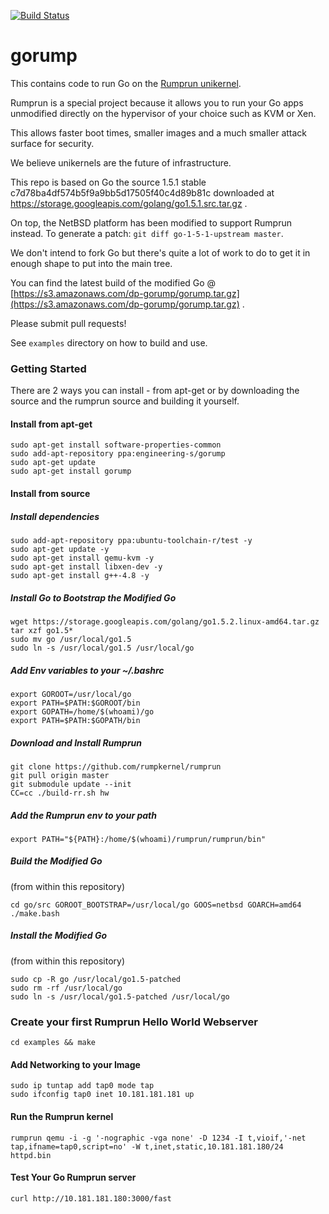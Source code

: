 [![Build Status](https://travis-ci.org/deferpanic/gorump.svg?branch=travis)](https://travis-ci.org/deferpanic/gorump)

# gorump

This contains code to run Go on the [Rumprun unikernel](https://github.com/rumpkernel/rumprun).

Rumprun is a special project because it allows you to run your Go apps
unmodified directly on the hypervisor of your choice such as KVM or Xen.

This allows faster boot times, smaller images and a much smaller attack
surface for security.

We believe unikernels are the future of infrastructure.

This repo is based on Go the source 1.5.1 stable c7d78ba4df574b5f9a9bb5d17505f40c4d89b81c
downloaded at https://storage.googleapis.com/golang/go1.5.1.src.tar.gz .

On top, the NetBSD platform has been modified to support Rumprun instead.
To generate a patch: `git diff go-1-5-1-upstream master`.

We don't intend to fork Go but there's quite a lot of work to do to get
it in enough shape to put into the main tree.

You can find the latest build of the modified Go @ [https://s3.amazonaws.com/dp-gorump/gorump.tar.gz](https://s3.amazonaws.com/dp-gorump/gorump.tar.gz) .

Please submit pull requests!

See `examples` directory on how to build and use.

### Getting Started

There are 2 ways you can install - from apt-get or by downloading the
source and the rumprun source and building it yourself.

#### Install from apt-get
```
sudo apt-get install software-properties-common
sudo add-apt-repository ppa:engineering-s/gorump
sudo apt-get update
sudo apt-get install gorump
```

#### Install from source

##### Install dependencies
```
sudo add-apt-repository ppa:ubuntu-toolchain-r/test -y
sudo apt-get update -y
sudo apt-get install qemu-kvm -y
sudo apt-get install libxen-dev -y
sudo apt-get install g++-4.8 -y
```

##### Install Go to Bootstrap the Modified Go
```
wget https://storage.googleapis.com/golang/go1.5.2.linux-amd64.tar.gz
tar xzf go1.5*
sudo mv go /usr/local/go1.5
sudo ln -s /usr/local/go1.5 /usr/local/go
```

##### Add Env variables to your ~/.bashrc
```
export GOROOT=/usr/local/go
export PATH=$PATH:$GOROOT/bin
export GOPATH=/home/$(whoami)/go
export PATH=$PATH:$GOPATH/bin
```

##### Download and Install Rumprun

```
git clone https://github.com/rumpkernel/rumprun
git pull origin master
git submodule update --init
CC=cc ./build-rr.sh hw
```

##### Add the Rumprun env to your path
```
export PATH="${PATH}:/home/$(whoami)/rumprun/rumprun/bin"
```

##### Build the Modified Go
(from within this repository)
```
cd go/src GOROOT_BOOTSTRAP=/usr/local/go GOOS=netbsd GOARCH=amd64 ./make.bash
```

##### Install the Modified Go
(from within this repository)
```
sudo cp -R go /usr/local/go1.5-patched
sudo rm -rf /usr/local/go
sudo ln -s /usr/local/go1.5-patched /usr/local/go
```

### Create your first Rumprun Hello World Webserver
```
cd examples && make
```

#### Add Networking to your Image
```
sudo ip tuntap add tap0 mode tap
sudo ifconfig tap0 inet 10.181.181.181 up
```

#### Run the Rumprun kernel
```
rumprun qemu -i -g '-nographic -vga none' -D 1234 -I t,vioif,'-net tap,ifname=tap0,script=no' -W t,inet,static,10.181.181.180/24 httpd.bin
```

#### Test Your Go Rumprun server
```
curl http://10.181.181.180:3000/fast
```
